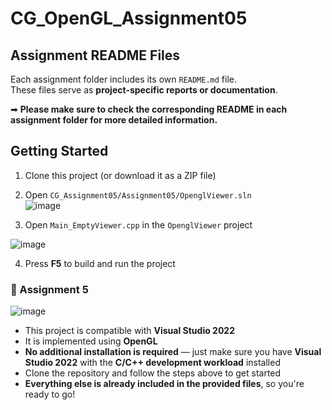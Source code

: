 # CG_OpenGL_Assignment05

##  Assignment README Files

Each assignment folder includes its own `README.md` file.  
These files serve as **project-specific reports or documentation**.

➡ **Please make sure to check the corresponding README in each assignment folder for more detailed information.**

## Getting Started

1) Clone this project (or download it as a ZIP file)
2) Open `CG_Assignment05/Assignment05/OpenglViewer.sln`<br>
![image](https://github.com/user-attachments/assets/eb298e8c-8447-49dd-827f-f7e3f0870b38)


3) Open `Main_EmptyViewer.cpp` in the `OpenglViewer` project  

![image](https://github.com/user-attachments/assets/debcb73a-b228-4872-a25b-d6a8a0de9152)

4) Press **F5** to build and run the project

### 🧪 Assignment 5  
![image](https://github.com/user-attachments/assets/5e72f945-5a4c-42b5-a123-846ddae2d95c)



- This project is compatible with **Visual Studio 2022**  
- It is implemented using **OpenGL**  
- **No additional installation is required** — just make sure you have **Visual Studio 2022** with the **C/C++ development workload** installed  
- Clone the repository and follow the steps above to get started  
- **Everything else is already included in the provided files**, so you're ready to go!
